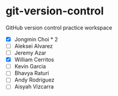# git-version-control

GitHub version control practice workspace

- [x] Jongmin Choi \* 2
- [ ] Aleksei Alvarez
- [ ] Jeremy Azar
- [X] William Cerritos
- [ ] Kevin Garcia
- [ ] Bhavya Raturi
- [ ] Andy Rodriguez
- [ ] Aisyah Vizcarra
